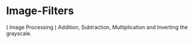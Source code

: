 # Image-Filters
( Image Processing ) Addition, Subtraction, Multiplication and Inverting the grayscale.
